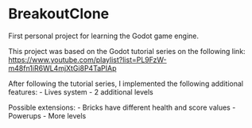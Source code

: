 # BreakoutClone
First personal project for learning the Godot game engine.

This project was based on the Godot tutorial series on the following link:
https://www.youtube.com/playlist?list=PL9FzW-m48fn1iR6WL4mjXtGi8P4TaPIAp

After following the tutorial series, I implemented the following additional features:
	- Lives system
	- 2 additional levels

Possible extensions:
	- Bricks have different health and score values
	- Powerups
	- More levels

